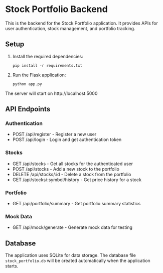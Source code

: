 
# Stock Portfolio Backend

This is the backend for the Stock Portfolio application. It provides APIs for user authentication, stock management, and portfolio tracking.

## Setup

1. Install the required dependencies:
   ```
   pip install -r requirements.txt
   ```

2. Run the Flask application:
   ```
   python app.py
   ```

The server will start on http://localhost:5000

## API Endpoints

### Authentication
- POST /api/register - Register a new user
- POST /api/login - Login and get authentication token

### Stocks
- GET /api/stocks - Get all stocks for the authenticated user
- POST /api/stocks - Add a new stock to the portfolio
- DELETE /api/stocks/:id - Delete a stock from the portfolio
- GET /api/stocks/:symbol/history - Get price history for a stock

### Portfolio
- GET /api/portfolio/summary - Get portfolio summary statistics

### Mock Data
- GET /api/mock/generate - Generate mock data for testing

## Database

The application uses SQLite for data storage. The database file `stock_portfolio.db` will be created automatically when the application starts.
